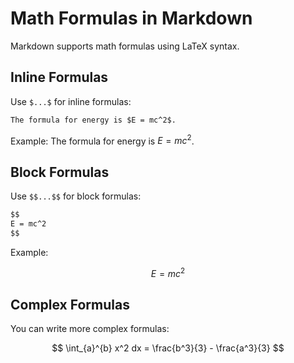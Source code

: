 # Math Formulas in Markdown

Markdown supports math formulas using LaTeX syntax.

## Inline Formulas

Use `$...$` for inline formulas:

```markdown
The formula for energy is $E = mc^2$.
```

Example: The formula for energy is $E = mc^2$.

## Block Formulas

Use `$$...$$` for block formulas:

```markdown
$$
E = mc^2
$$
```

Example:

$$
E = mc^2
$$

## Complex Formulas

You can write more complex formulas:

$$
\int_{a}^{b} x^2 dx = \frac{b^3}{3} - \frac{a^3}{3}
$$
